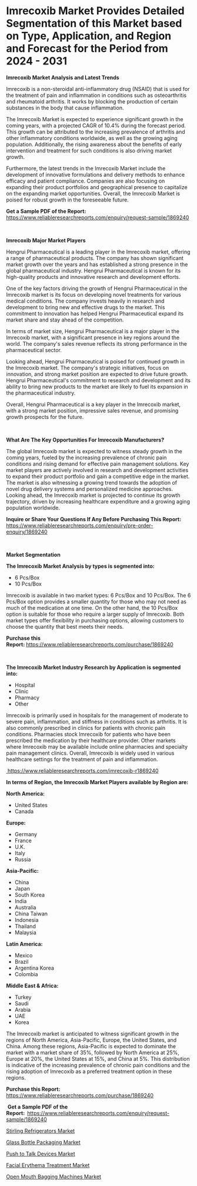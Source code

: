 <p><h1>Imrecoxib Market Provides Detailed Segmentation of this Market based on Type, Application, and Region and Forecast for the Period from 2024 - 2031</h1></p><p><strong>Imrecoxib Market Analysis and Latest Trends</strong></p>
<p><p>Imrecoxib is a non-steroidal anti-inflammatory drug (NSAID) that is used for the treatment of pain and inflammation in conditions such as osteoarthritis and rheumatoid arthritis. It works by blocking the production of certain substances in the body that cause inflammation.</p><p>The Imrecoxib Market is expected to experience significant growth in the coming years, with a projected CAGR of 10.4% during the forecast period. This growth can be attributed to the increasing prevalence of arthritis and other inflammatory conditions worldwide, as well as the growing aging population. Additionally, the rising awareness about the benefits of early intervention and treatment for such conditions is also driving market growth.</p><p>Furthermore, the latest trends in the Imrecoxib Market include the development of innovative formulations and delivery methods to enhance efficacy and patient compliance. Companies are also focusing on expanding their product portfolios and geographical presence to capitalize on the expanding market opportunities. Overall, the Imrecoxib Market is poised for robust growth in the foreseeable future.</p></p>
<p><strong>Get a Sample PDF of the Report:&nbsp;</strong> <a href="https://www.reliableresearchreports.com/enquiry/request-sample/1869240">https://www.reliableresearchreports.com/enquiry/request-sample/1869240</a></p>
<p>&nbsp;</p>
<p><strong>Imrecoxib Major Market Players</strong></p>
<p><p>Hengrui Pharmaceutical is a leading player in the Imrecoxib market, offering a range of pharmaceutical products. The company has shown significant market growth over the years and has established a strong presence in the global pharmaceutical industry. Hengrui Pharmaceutical is known for its high-quality products and innovative research and development efforts. </p><p>One of the key factors driving the growth of Hengrui Pharmaceutical in the Imrecoxib market is its focus on developing novel treatments for various medical conditions. The company invests heavily in research and development to bring new and effective drugs to the market. This commitment to innovation has helped Hengrui Pharmaceutical expand its market share and stay ahead of the competition.</p><p>In terms of market size, Hengrui Pharmaceutical is a major player in the Imrecoxib market, with a significant presence in key regions around the world. The company's sales revenue reflects its strong performance in the pharmaceutical sector. </p><p>Looking ahead, Hengrui Pharmaceutical is poised for continued growth in the Imrecoxib market. The company's strategic initiatives, focus on innovation, and strong market position are expected to drive future growth. Hengrui Pharmaceutical's commitment to research and development and its ability to bring new products to the market are likely to fuel its expansion in the pharmaceutical industry. </p><p>Overall, Hengrui Pharmaceutical is a key player in the Imrecoxib market, with a strong market position, impressive sales revenue, and promising growth prospects for the future.</p></p>
<p>&nbsp;</p>
<p><strong>What Are The Key Opportunities For Imrecoxib Manufacturers?</strong></p>
<p><p>The global Imrecoxib market is expected to witness steady growth in the coming years, fueled by the increasing prevalence of chronic pain conditions and rising demand for effective pain management solutions. Key market players are actively involved in research and development activities to expand their product portfolio and gain a competitive edge in the market. The market is also witnessing a growing trend towards the adoption of novel drug delivery systems and personalized medicine approaches. Looking ahead, the Imrecoxib market is projected to continue its growth trajectory, driven by increasing healthcare expenditure and a growing aging population worldwide.</p></p>
<p><strong>Inquire or Share Your Questions If Any Before Purchasing This Report:</strong> <a href="https://www.reliableresearchreports.com/enquiry/pre-order-enquiry/1869240">https://www.reliableresearchreports.com/enquiry/pre-order-enquiry/1869240</a></p>
<p>&nbsp;</p>
<p><strong>Market Segmentation</strong></p>
<p><strong>The Imrecoxib Market Analysis by types is segmented into:</strong></p>
<p><ul><li>6 Pcs/Box</li><li>10 Pcs/Box</li></ul></p>
<p><p>Imrecoxib is available in two market types: 6 Pcs/Box and 10 Pcs/Box. The 6 Pcs/Box option provides a smaller quantity for those who may not need as much of the medication at one time. On the other hand, the 10 Pcs/Box option is suitable for those who require a larger supply of Imrecoxib. Both market types offer flexibility in purchasing options, allowing customers to choose the quantity that best meets their needs.</p></p>
<p><strong>Purchase this Report:&nbsp;</strong><a href="https://www.reliableresearchreports.com/purchase/1869240">https://www.reliableresearchreports.com/purchase/1869240</a></p>
<p>&nbsp;</p>
<p><strong>The Imrecoxib Market Industry Research by Application is segmented into:</strong></p>
<p><ul><li>Hospital</li><li>Clinic</li><li>Pharmacy</li><li>Other</li></ul></p>
<p><p>Imrecoxib is primarily used in hospitals for the management of moderate to severe pain, inflammation, and stiffness in conditions such as arthritis. It is also commonly prescribed in clinics for patients with chronic pain conditions. Pharmacies stock Imrecoxib for patients who have been prescribed the medication by their healthcare provider. Other markets where Imrecoxib may be available include online pharmacies and specialty pain management clinics. Overall, Imrecoxib is widely used in various healthcare settings for the treatment of pain and inflammation.</p></p>
<p><a href="https://www.reliableresearchreports.com/imrecoxib-r1869240">&nbsp;https://www.reliableresearchreports.com/imrecoxib-r1869240</a></p>
<p><strong>In terms of Region, the Imrecoxib Market Players available by Region are:</strong></p>
<p>
    <p> <strong> North America: </strong>
        <ul>
            <li>United States</li>
            <li>Canada</li>
        </ul>
        </p> 
    <p> <strong> Europe: </strong>
        <ul>
            <li>Germany</li>
            <li>France</li>
            <li>U.K.</li>
            <li>Italy</li>
            <li>Russia</li>
        </ul>
        </p> 
    <p> <strong> Asia-Pacific: </strong>
        <ul>
            <li>China</li>
            <li>Japan</li>
            <li>South Korea</li>
            <li>India</li>
            <li>Australia</li>
            <li>China Taiwan</li>
            <li>Indonesia</li>
            <li>Thailand</li>
            <li>Malaysia</li>
        </ul>
        </p> 
    <p> <strong> Latin America: </strong>
        <ul>
            <li>Mexico</li>
            <li>Brazil</li>
            <li>Argentina Korea</li>
            <li>Colombia</li>
        </ul>
        </p> 
    <p> <strong> Middle East & Africa: </strong>
        <ul>
            <li>Turkey</li>
            <li>Saudi</li>
            <li>Arabia</li>
            <li>UAE</li>
            <li>Korea</li>
        </ul>
    </p>
    </p>
<p><p>The Imrecoxib market is anticipated to witness significant growth in the regions of North America, Asia-Pacific, Europe, the United States, and China. Among these regions, Asia-Pacific is expected to dominate the market with a market share of 35%, followed by North America at 25%, Europe at 20%, the United States at 15%, and China at 5%. This distribution is indicative of the increasing prevalence of chronic pain conditions and the rising adoption of Imrecoxib as a preferred treatment option in these regions.</p></p>
<p><strong>Purchase this Report: </strong><a href="https://www.reliableresearchreports.com/purchase/1869240">https://www.reliableresearchreports.com/purchase/1869240</a></p>
<p>&nbsp;<strong>Get a Sample PDF of the Report:&nbsp;&nbsp;</strong><a href="https://www.reliableresearchreports.com/enquiry/request-sample/1869240">https://www.reliableresearchreports.com/enquiry/request-sample/1869240</a></p>
<p><strong></strong></p>
<p><p><a href="https://medium.com/@samirmayert67/evaluating-global-stirling-refrigerators-market-trends-and-growth-opportunities-by-region-type-24173ba7d68c">Stirling Refrigerators Market</a></p><p><a href="https://www.linkedin.com/pulse/glass-bottle-packaging-market-global-regional-analysis-focus-jfhwf?trackingId=DD7dNEhHSTq8A3SVyYrCgw%3D%3D">Glass Bottle Packaging Market</a></p><p><a href="https://medium.com/@paullawrence644/future-trends-in-global-push-to-talk-devices-market-market-insights-and-analysis-from-2024-to-2031-a11d8dfb3d9a">Push to Talk Devices Market</a></p><p><a href="https://github.com/nhteumcc68/Market-Research-Report-List-1/blob/main/facial-erythema-treatment-market.md">Facial Erythema Treatment Market</a></p><p><a href="https://medium.com/@garthstehriii/insights-into-the-open-mouth-bagging-machines-market-size-which-is-expanding-with-a-4-2-25ffe7c7ef10">Open Mouth Bagging Machines Market</a></p></p>